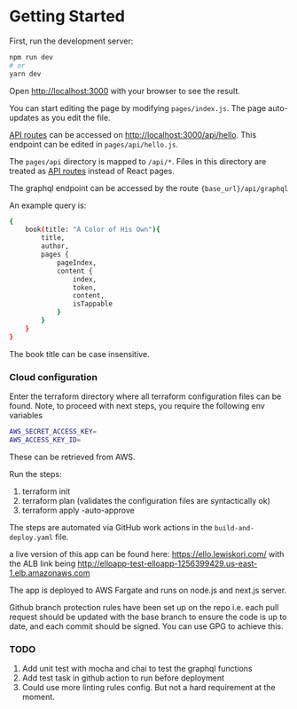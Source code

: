 # Getting Started

First, run the development server:

```bash
npm run dev
# or
yarn dev
```

Open [http://localhost:3000](http://localhost:3000) with your browser to see the result.

You can start editing the page by modifying `pages/index.js`. The page auto-updates as you edit the file.

[API routes](https://nextjs.org/docs/api-routes/introduction) can be accessed on [http://localhost:3000/api/hello](http://localhost:3000/api/hello). This endpoint can be edited in `pages/api/hello.js`.

The `pages/api` directory is mapped to `/api/*`. Files in this directory are treated as [API routes](https://nextjs.org/docs/api-routes/introduction) instead of React pages.

The graphql endpoint can be accessed by the route `{base_url}/api/graphql`

An example query is:

```sh
{ 
    book(title: "A Color of His Own"){
        title,
        author,
        pages {
            pageIndex,
            content {
                index,
                token,
                content,
                isTappable
            }
        }
    }
}
```

The book title can be case insensitive.

### Cloud configuration

Enter the terraform directory where all terraform configuration files can be found.
Note, to proceed with next steps, you require the following env variables

```sh
AWS_SECRET_ACCESS_KEY=
AWS_ACCESS_KEY_ID=
```

These can be retrieved from AWS.

Run the steps:

  1. terraform init
  2. terraform plan (validates the configuration files are syntactically ok)
  3. terraform apply -auto-approve

The steps are automated via GitHub work actions in the `build-and-deploy.yaml` file.

a live version of this app can be found here: <https://ello.lewiskori.com/>  with the ALB link being <http://elloapp-test-elloapp-1256399429.us-east-1.elb.amazonaws.com>

The app is deployed to AWS Fargate and runs on node.js and next.js server.

Github branch protection rules have been set up on the repo i.e. each pull request should be updated with the base branch to ensure the code is up to date, and each commit should be signed. You can use GPG to achieve this.

### TODO

1. Add unit test with mocha and chai to test the graphql functions
2. Add test task in github action to run before deployment
3. Could use more linting rules config. But not a hard requirement at the moment.
